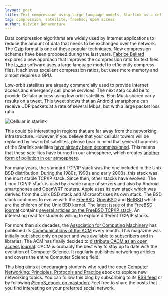 ```yaml
---
layout: post
title: Text compression using large language models, Starlink as a cellular access network, the FreeBSD networking stack and Communications of the ACM
tag: compression, satellite, freebsd; open access
author: Olivier Bonaventure
---
```


Data compression algorithms are widely used by Internet applications to reduce the amount of data that needs to be exchanged over the network. The [Gzip](https://www.rfc-editor.org/rfc/rfc1952) format is one of these popular techniques. New compression schemes have been proposed during the last years. [Fabrice Bellard](https://bellard.org) explores a new approach that improves the compression ratio for text files. The [ts_zip](https://bellard.org/ts_zip/) software uses a large language model to efficiently compress files. It achieves excellent compression ratios, but uses more memory and almost requires a GPU.


Low-orbit satellites are already commercially used to provide Internet access and emergency cell phone services. The next step could be to provide Cellular access using low orbit satellites. Elon Musk shared early results on a tweet. This tweet shows that an Android smartphone can receive UDP packets at a rate of several Mbps, but with a large packet loss ratio.

![Cellular in starlink]({{site.baseurl}}/images/Starlink-android.png)

This could be interesting in regions that are far away from the networking infrastructure. However, if you believe that your cellular towers will be replaced by low-orbit satellites, please bear in mind that several hundreds of the Starlink satellites [have already been decommissioned](https://www.theverge.com/2024/2/13/24072033/spacex-will-dispose-of-100-orbiting-starlink-satellites-because-of-an-undisclosed-glitch). This means that these satellites have burned in our atmosphere, which creates [another form of pollution in our atmosphere](https://www.pnas.org/doi/full/10.1073/pnas.2313374120).

For many years, the standard TCP/IP stack was the one included in the Unix BSD distribution. During the 1980s, 1990s and early 2000s, this stack was the most stable TCP/IP stack. Since then, other stacks have evolved. The Linux TCP/IP stack is used by a wide range of servers and also by Android smartphones and OpenWRT routers. Apple uses its own stack which was derived from the Unix BSD stack and Microsoft uses its own stack. The BSD stack continues to evolve with the [FreeBSD](https://www.freebsd.org), [OpenBSD](https://www.openbsd.org) and [NetBSD](https://www.netbsd.org) which are the children of the Unix BSD kernel. The latest issue of the [FreeBSD journal](https://freebsdfoundation.org/our-work/journal/) contains [several articles on the FreeBSD TCP/IP stack](https://freebsdfoundation.org/past-issues/networking-10th-anniversary/). An interesting read for students willing to explore different TCP/IP stacks.

For more than six decades, the [Association for Computing Machinery](https://www.acm.org) has published its [Communications of the ACM](https://cacm.acm.org) every month. This magazine was initially published only on paper and was available to subscribers and in libraries. The ACM has finally decided to [distribute CACM as an open access journal](https://cacm.acm.org/news/cacm-is-now-open-access-2/). CACM is probably the best way to stay up to date with the evolution of Computer Science. It regularly publishes networking articles and covers the entire Computer Science field.


This blog aims at encouraging students who read the open [Computer Networking: Principles, Protocols and Practice](https://www.computer-networking.info) ebook to explore new networking topics. You can follow this blog by subscribing to its [RSS feed](http://blog.computer-networking.info/feed.xml) or by following [@cnp3_ebook on mastodon](https://mastodon.acm.org/@cnp3_ebook). Feel free to share the posts that you find interesting on your preferred social network.
